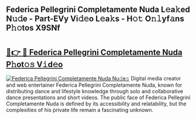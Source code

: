 ## Federica Pellegrini Completamente Nuda L𝚎a𝚔ed N𝚞𝚍e - Part-EVy Vi𝚍𝚎o L𝚎a𝚔s - H𝚘𝚝 O𝚗𝚕yf𝚊ns P𝚑𝚘tos X9SNf

# <h2><a href="http://kf9l51y.oniu.top/?m=Federica+Pellegrini+Completamente+Nuda">🔗👉 🔴 Federica Pellegrini Completamente Nuda P𝚑ot𝚘𝚜 V𝚒d𝚎o</a></h2>

[![Federica Pellegrini Completamente Nuda Nu𝚍e𝚜](https://i.imgur.com/0qMVB7G.gif)](http://kf9l51y.oniu.top/?m=Federica+Pellegrini+Completamente+Nuda)
Digital media creator and web entertainer Federica Pellegrini Completamente Nuda, known for distributing dance and lifestyle knowledge through solo and collaborative dance presentations and short videos. The public face of Federica Pellegrini Completamente Nuda is defined by its accessibility and relatability, but the complexities of his private life remain a fascinating unknown.  
